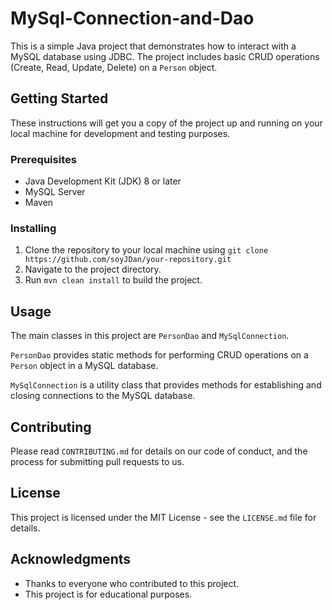 # MySql-Connection-and-Dao

This is a simple Java project that demonstrates how to interact with a MySQL database using JDBC. The project includes basic CRUD operations (Create, Read, Update, Delete) on a `Person` object.

## Getting Started

These instructions will get you a copy of the project up and running on your local machine for development and testing purposes.

### Prerequisites

- Java Development Kit (JDK) 8 or later
- MySQL Server
- Maven

### Installing

1. Clone the repository to your local machine using `git clone https://github.com/soyJDan/your-repository.git`
2. Navigate to the project directory.
3. Run `mvn clean install` to build the project.

## Usage

The main classes in this project are `PersonDao` and `MySqlConnection`.

`PersonDao` provides static methods for performing CRUD operations on a `Person` object in a MySQL database.

`MySqlConnection` is a utility class that provides methods for establishing and closing connections to the MySQL database.

## Contributing

Please read `CONTRIBUTING.md` for details on our code of conduct, and the process for submitting pull requests to us.

## License

This project is licensed under the MIT License - see the `LICENSE.md` file for details.

## Acknowledgments

- Thanks to everyone who contributed to this project.
- This project is for educational purposes.
